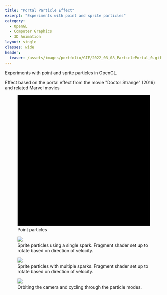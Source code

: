 ```yaml
---
title: "Portal Particle Effect"
excerpt: "Experiments with point and sprite particles"
category:
  - OpenGL
  - Computer Graphics
  - 3D Animation
layout: single
classes: wide
header:
  teaser: /assets/images/portfolio/GIF/2022_03_08_ParticlePortal_0.gif
---
```


Experiments with point and sprite particles in OpenGL.

Effect based on the portal effect from the movie "Doctor Strange" (2016) and related Marvel movies

<figure class="align-center">
	<a href="/assets/images/portfolio/GIF/2022_03_08_ParticlePortal_1.gif"><img src="/assets/images/portfolio/GIF/2022_03_08_ParticlePortal_1.gif"></a>
  <figcaption>Point particles</figcaption>
</figure>

<figure class="align-center">
	<a href="/assets/images/portfolio/GIF/2022_03_08_ParticlePortal_2.gif"><img src="/assets/images/portfolio/GIF/2022_03_08_ParticlePortal_2.gif"></a>
  <figcaption>Sprite particles using a single spark. Fragment shader set up to rotate based on direction of velocity.</figcaption>
</figure>

<figure class="align-center">
	<a href="/assets/images/portfolio/GIF/2022_03_08_ParticlePortal_3.gif"><img src="/assets/images/portfolio/GIF/2022_03_08_ParticlePortal_3.gif"></a>
  <figcaption>Sprite particles with multiple sparks. Fragment shader set up to rotate based on direction of velocity.</figcaption>
</figure>

<figure class="align-center">
	<a href="/assets/images/portfolio/GIF/2022_03_08_ParticlePortal_4.gif"><img src="/assets/images/portfolio/GIF/2022_03_08_ParticlePortal_4.gif"></a>
  <figcaption>Orbiting the camera and cycling through the particle modes.</figcaption>
</figure>
